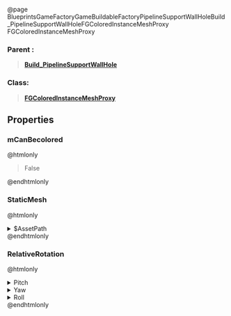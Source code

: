 @page BlueprintsGameFactoryGameBuildableFactoryPipelineSupportWallHoleBuild_PipelineSupportWallHoleFGColoredInstanceMeshProxy FGColoredInstanceMeshProxy
### Parent :
<b><a href="_blueprints_game_factory_game_buildable_factory_pipeline_support_wall_hole_build__pipeline_support_wall_hole.html"><blockquote>Build_PipelineSupportWallHole</blockquote></a></b>
### Class:
<b><a href="_class_script_f_g_colored_instance_mesh_proxy.html"><blockquote>FGColoredInstanceMeshProxy</blockquote></a></b>
## Properties
### mCanBecolored
@htmlonly
<blockquote>False</blockquote>
@endhtmlonly

### StaticMesh
@htmlonly
<details>
 <summary>$AssetPath</summary>
<b><a href="_blueprints_game_factory_game_buildable_factory_pipeline_support_wall_hole_mesh_pipeline_support_static.html"><blockquote>PipelineSupport_static</blockquote></a></b>
</details>
@endhtmlonly

### RelativeRotation
@htmlonly
<details>
 <summary>Pitch</summary>
<blockquote>4.0981132769957185e-05</blockquote>
</details>
<details>
 <summary>Yaw</summary>
<blockquote>0</blockquote>
</details>
<details>
 <summary>Roll</summary>
<blockquote>0</blockquote>
</details>
@endhtmlonly

